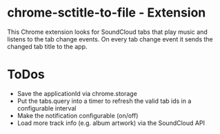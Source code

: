# chrome-sctitle-to-file - Extension
This Chrome extension looks for SoundCloud tabs that play music and listens to the tab change events. On every tab change event it sends the changed tab title to the app.

# ToDos
* Save the applicationId via chrome.storage
* Put the tabs.query into a timer to refresh the valid tab ids in a configurable interval
* Make the notification configurable (on/off)
* Load more track info (e.g. album artwork) via the SoundCloud API
